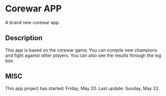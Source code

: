 # Corewar APP

A brand new corewar app.

## Description

This app is based on the corewar game.
You can compile new champions and fight against other players.
You can also see the results through the log box.

## MISC

This app project has started: Friday, May 20.
Last update: Sunday, May 22.
